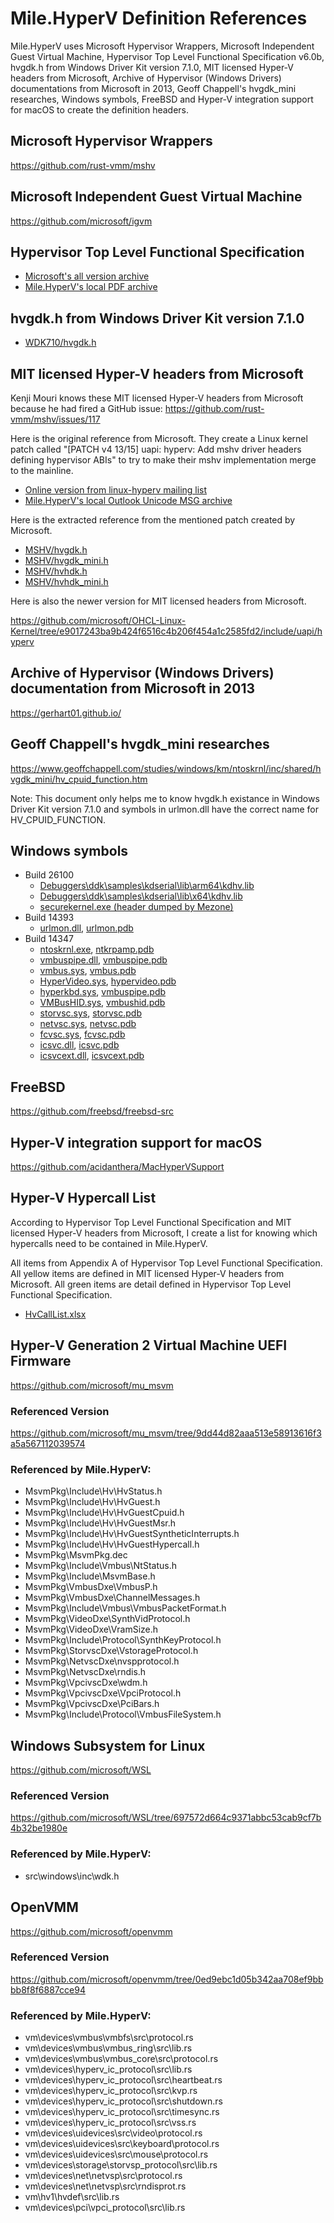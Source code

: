 ﻿# Mile.HyperV Definition References

Mile.HyperV uses Microsoft Hypervisor Wrappers, Microsoft Independent Guest
Virtual Machine, Hypervisor Top Level Functional Specification v6.0b, hvgdk.h
from Windows Driver Kit version 7.1.0, MIT licensed Hyper-V headers from
Microsoft, Archive of Hypervisor (Windows Drivers) documentations from Microsoft
in 2013, Geoff Chappell's hvgdk_mini researches, Windows symbols, FreeBSD and
Hyper-V integration support for macOS to create the definition headers.

## Microsoft Hypervisor Wrappers

https://github.com/rust-vmm/mshv

## Microsoft Independent Guest Virtual Machine

https://github.com/microsoft/igvm

## Hypervisor Top Level Functional Specification

- [Microsoft's all version archive]
- [Mile.HyperV's local PDF archive]

[Microsoft's all version archive]: https://github.com/MicrosoftDocs/Virtualization-Documentation/tree/live/tlfs
[Mile.HyperV's local PDF archive]: Hypervisor%20Top%20Level%20Functional%20Specification%20v6.0b.pdf

## hvgdk.h from Windows Driver Kit version 7.1.0

- [WDK710/hvgdk.h](WDK710/hvgdk.h)

## MIT licensed Hyper-V headers from Microsoft

Kenji Mouri knows these MIT licensed Hyper-V headers from Microsoft because he
had fired a GitHub issue: https://github.com/rust-vmm/mshv/issues/117

Here is the original reference from Microsoft. They create a Linux kernel patch
called "[PATCH v4 13/15] uapi: hyperv: Add mshv driver headers defining
hypervisor ABIs" to try to make their mshv implementation merge to the mainline.

- [Online version from linux-hyperv mailing list]
- [Mile.HyperV's local Outlook Unicode MSG archive]

[Online version from linux-hyperv mailing list]: https://lore.kernel.org/linux-hyperv/1696010501-24584-1-git-send-email-nunodasneves@linux.microsoft.com/T/#m265e35e841d29ec27c7e60887c1c7566585fc0ff
[Mile.HyperV's local Outlook Unicode MSG archive]: MSHV/patch-v4-1315-uapi-hyperv-add-mshv-driver-headers-defining-hypervisor-abis.msg

Here is the extracted reference from the mentioned patch created by Microsoft.

- [MSHV/hvgdk.h](MSHV/hvgdk.h)
- [MSHV/hvgdk_mini.h](MSHV/hvgdk_mini.h)
- [MSHV/hvhdk.h](MSHV/hvhdk.h)
- [MSHV/hvhdk_mini.h](MSHV/hvhdk_mini.h)

Here is also the newer version for MIT licensed headers from Microsoft.

https://github.com/microsoft/OHCL-Linux-Kernel/tree/e9017243ba9b424f6516c4b206f454a1c2585fd2/include/uapi/hyperv

## Archive of Hypervisor (Windows Drivers) documentation from Microsoft in 2013

https://gerhart01.github.io/

## Geoff Chappell's hvgdk_mini researches

https://www.geoffchappell.com/studies/windows/km/ntoskrnl/inc/shared/hvgdk_mini/hv_cpuid_function.htm

Note: This document only helps me to know hvgdk.h existance in Windows Driver
Kit version 7.1.0 and symbols in urlmon.dll have the correct name for
HV_CPUID_FUNCTION.

## Windows symbols

- Build 26100
  - [Debuggers\ddk\samples\kdserial\lib\arm64\kdhv.lib](Symbols/26100/arm64/kdhv.lib)
  - [Debuggers\ddk\samples\kdserial\lib\x64\kdhv.lib](Symbols/26100/x64/kdhv.lib)
  - [securekernel.exe (header dumped by Mezone)](Symbols/26100/arm64/securekernel.h)
- Build 14393
  - [urlmon.dll](Symbols/14393/urlmon.dll), [urlmon.pdb](Symbols/14393/urlmon.pdb)
- Build 14347
  - [ntoskrnl.exe](Symbols/14347/ntoskrnl.exe), [ntkrpamp.pdb](Symbols/14347/ntkrpamp.pdb)
  - [vmbuspipe.dll](Symbols/14347/vmbuspipe.dll), [vmbuspipe.pdb](Symbols/14347/vmbuspipe.pdb)
  - [vmbus.sys](Symbols/14347/vmbus.sys), [vmbus.pdb](Symbols/14347/vmbus.pdb)
  - [HyperVideo.sys](Symbols/14347/HyperVideo.sys), [hypervideo.pdb](Symbols/14347/hypervideo.pdb)
  - [hyperkbd.sys](Symbols/14347/hyperkbd.sys), [vmbuspipe.pdb](Symbols/14347/hyperkbd.pdb)
  - [VMBusHID.sys](Symbols/14347/VMBusHID.sys), [vmbushid.pdb](Symbols/14347/vmbushid.pdb)
  - [storvsc.sys](Symbols/14347/storvsc.sys), [storvsc.pdb](Symbols/14347/storvsc.pdb)
  - [netvsc.sys](Symbols/14347/netvsc.sys), [netvsc.pdb](Symbols/14347/netvsc.pdb)
  - [fcvsc.sys](Symbols/14347/fcvsc.sys), [fcvsc.pdb](Symbols/14347/fcvsc.pdb)
  - [icsvc.dll](Symbols/14347/icsvc.dll), [icsvc.pdb](Symbols/14347/icsvc.pdb)
  - [icsvcext.dll](Symbols/14347/icsvcext.dll), [icsvcext.pdb](Symbols/14347/icsvcext.pdb)

## FreeBSD

https://github.com/freebsd/freebsd-src

## Hyper-V integration support for macOS

https://github.com/acidanthera/MacHyperVSupport

## Hyper-V Hypercall List

According to Hypervisor Top Level Functional Specification and MIT licensed 
Hyper-V headers from Microsoft, I create a list for knowing which hypercalls
need to be contained in Mile.HyperV.

All items from Appendix A of Hypervisor Top Level Functional Specification. All
yellow items are defined in MIT licensed Hyper-V headers from Microsoft. All 
green items are detail defined in Hypervisor Top Level Functional Specification.

- [HvCallList.xlsx](HvCallList.xlsx)

## Hyper-V Generation 2 Virtual Machine UEFI Firmware

https://github.com/microsoft/mu_msvm

### Referenced Version

https://github.com/microsoft/mu_msvm/tree/9dd44d82aaa513e58913616f3a5a567112039574

### Referenced by Mile.HyperV:

- MsvmPkg\Include\Hv\HvStatus.h
- MsvmPkg\Include\Hv\HvGuest.h
- MsvmPkg\Include\Hv\HvGuestCpuid.h
- MsvmPkg\Include\Hv\HvGuestMsr.h
- MsvmPkg\Include\Hv\HvGuestSyntheticInterrupts.h
- MsvmPkg\Include\Hv\HvGuestHypercall.h
- MsvmPkg\MsvmPkg.dec
- MsvmPkg\Include\Vmbus\NtStatus.h
- MsvmPkg\Include\MsvmBase.h
- MsvmPkg\VmbusDxe\VmbusP.h
- MsvmPkg\VmbusDxe\ChannelMessages.h
- MsvmPkg\Include\Vmbus\VmbusPacketFormat.h
- MsvmPkg\VideoDxe\SynthVidProtocol.h
- MsvmPkg\VideoDxe\VramSize.h
- MsvmPkg\Include\Protocol\SynthKeyProtocol.h
- MsvmPkg\StorvscDxe\VstorageProtocol.h
- MsvmPkg\NetvscDxe\nvspprotocol.h
- MsvmPkg\NetvscDxe\rndis.h
- MsvmPkg\VpcivscDxe\wdm.h
- MsvmPkg\VpcivscDxe\VpciProtocol.h
- MsvmPkg\VpcivscDxe\PciBars.h
- MsvmPkg\Include\Protocol\VmbusFileSystem.h

## Windows Subsystem for Linux

https://github.com/microsoft/WSL

### Referenced Version

https://github.com/microsoft/WSL/tree/697572d664c9371abbc53cab9cf7b4b32be1980e

### Referenced by Mile.HyperV:

- src\windows\inc\wdk.h

## OpenVMM

https://github.com/microsoft/openvmm

### Referenced Version

https://github.com/microsoft/openvmm/tree/0ed9ebc1d05b342aa708ef9bbbb8f8f6887cce94

### Referenced by Mile.HyperV:

- vm\devices\vmbus\vmbfs\src\protocol.rs
- vm\devices\vmbus\vmbus_ring\src\lib.rs
- vm\devices\vmbus\vmbus_core\src\protocol.rs
- vm\devices\hyperv_ic_protocol\src\lib.rs
- vm\devices\hyperv_ic_protocol\src\heartbeat.rs
- vm\devices\hyperv_ic_protocol\src\kvp.rs
- vm\devices\hyperv_ic_protocol\src\shutdown.rs
- vm\devices\hyperv_ic_protocol\src\timesync.rs
- vm\devices\hyperv_ic_protocol\src\vss.rs
- vm\devices\uidevices\src\video\protocol.rs
- vm\devices\uidevices\src\keyboard\protocol.rs
- vm\devices\uidevices\src\mouse\protocol.rs
- vm\devices\storage\storvsp_protocol\src\lib.rs
- vm\devices\net\netvsp\src\protocol.rs
- vm\devices\net\netvsp\src\rndisprot.rs
- vm\hv1\hvdef\src\lib.rs
- vm\devices\pci\vpci_protocol\src\lib.rs
